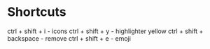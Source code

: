 # Shortcuts

ctrl + shift + i - icons
ctrl + shift + y - highlighter yellow
ctrl + shift + backspace - remove 
ctrl + shift + e - emoji 


